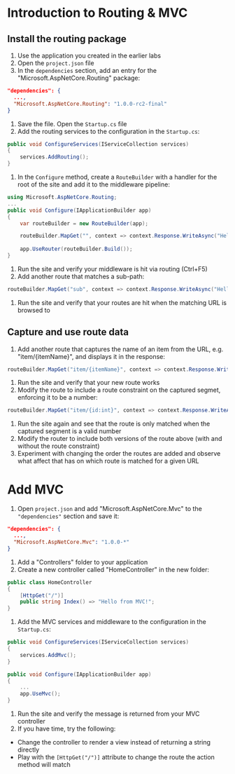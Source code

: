 # Introduction to Routing & MVC

## Install the routing package
1. Use the application you created in the earlier labs
1. Open the `project.json` file
1. In the `dependencies` section, add an entry for the "Microsoft.AspNetCore.Routing" package:

  ``` JSON
  "dependencies": {
    ...,
    "Microsoft.AspNetCore.Routing": "1.0.0-rc2-final"
  }
  ```
1. Save the file. Open the `Startup.cs` file
1. Add the routing services to the configuration in the `Startup.cs`:

  ``` c#
  public void ConfigureServices(IServiceCollection services)
  {
      services.AddRouting();
  }
  ```
1. In the `Configure` method, create a `RouteBuilder` with a handler for the root of the site and add it to the middleware pipeline:
  
  ``` c#
  using Microsoft.AspNetCore.Routing;
  ...
  public void Configure(IApplicationBuilder app)
  {
      var routeBuilder = new RouteBuilder(app);

      routeBuilder.MapGet("", context => context.Response.WriteAsync("Hello from Routing!"));
            
      app.UseRouter(routeBuilder.Build());
  }
  ```
1. Run the site and verify your middleware is hit via routing (Ctrl+F5)
1. Add another route that matches a sub-path:
  
  ``` c#
  routeBuilder.MapGet("sub", context => context.Response.WriteAsync("Hello from sub!"));
  ```
1. Run the site and verify that your routes are hit when the matching URL is browsed to

## Capture and use route data
1. Add another route that captures the name of an item from the URL, e.g. "item/{itemName}", and displays it in the response:
  
  ``` c#
  routeBuilder.MapGet("item/{itemName}", context => context.Response.WriteAsync($"Item: {context.GetRouteValue("itemName")}"));
  ```
1. Run the site and verify that your new route works
1. Modify the route to include a route constraint on the captured segmet, enforcing it to be a number:
  
  ``` c#
  routeBuilder.MapGet("item/{id:int}", context => context.Response.WriteAsync($"Item ID: {context.GetRouteValue("id")}"));
  ```
1. Run the site again and see that the route is only matched when the captured segment is a valid number
1. Modify the router to include both versions of the route above (with and without the route constraint)
1. Experiment with changing the order the routes are added and observe what affect that has on which route is matched for a given URL

# Add MVC
1. Open `project.json` and add "Microsoft.AspNetCore.Mvc" to the `"dependencies"` section and save it:

  ``` JSON
  "dependencies": {
    ...,
    "Microsoft.AspNetCore.Mvc": "1.0.0-*"
  }
  ```
1. Add a "Controllers" folder to your application
1. Create a new controller called "HomeController" in the new folder:

  ``` c#
  public class HomeController
  {
      [HttpGet("/")]
      public string Index() => "Hello from MVC!";
  }
  ```
1. Add the MVC services and middleware to the configuration in the `Startup.cs`:

  ``` c#
  public void ConfigureServices(IServiceCollection services)
  {
      services.AddMvc();
  }
  
  public void Configure(IApplicationBuilder app)
  {
      ...
      app.UseMvc();
  }
  ```
1. Run the site and verify the message is returned from your MVC controller
1. If you have time, try the following:
  - Change the controller to render a view instead of returning a string directly
  - Play with the `[HttpGet("/")]` attribute to change the route the action method will match
